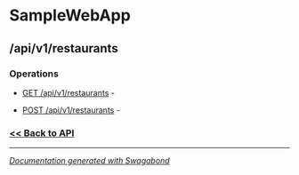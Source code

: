 
# SampleWebApp

## /api/v1/restaurants

### Operations

* [GET /api/v1/restaurants](../operations/GetApiV1Restaurants.md) -  

* [POST /api/v1/restaurants](../operations/PostApiV1Restaurants.md) -  

 


### [<< Back to API](../SampleWebApp.Readme.md)

*** 

*[Documentation generated with Swagabond](https://github.com/jordanbleu/swagabond)*
